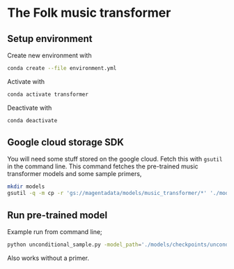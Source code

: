 # The Folk music transformer

## Setup environment

Create new environment with

```bash
conda create --file environment.yml
```

Activate with 

```bash
conda activate transformer 
```

Deactivate with

```bash
conda deactivate
```

## Google cloud storage SDK

You will need some stuff stored on the google cloud. Fetch this with `gsutil`
in the command line. This command fetches the pre-trained music transformer
models and some sample primers,

```bash
mkdir models
gsutil -q -m cp -r 'gs://magentadata/models/music_transformer/*' './models/'
```


## Run pre-trained model

Example run from command line;

```bash
python unconditional_sample.py -model_path='./models/checkpoints/unconditional_model_16.ckpt' -output_dir=./tmp -decode_length=1024 -primer_path='./models/primers/fur_elise.mid'
```

Also works without a primer.
